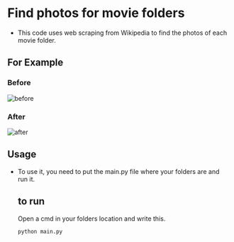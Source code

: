 # Find photos for movie folders

+ This code uses web scraping from Wikipedia to find the photos of each movie folder.

## For Example

### Before
![before](https://user-images.githubusercontent.com/130315073/233803677-1e0a3efd-4096-455b-8e5c-843a88992bac.png)
### After
![after](https://user-images.githubusercontent.com/130315073/233803679-12992563-9c18-4cce-bac5-b7972e6cd7fd.png)


## Usage
+ To use it, you need to put the main.py file where your folders are and run it.
  ## to run
  Open a cmd in your folders location and write this.
  
  ~~~
  python main.py
  ~~~
